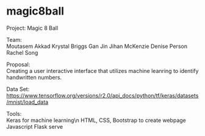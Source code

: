 # magic8ball
Project:  Magic 8 Ball


Team:  
Moutasem Akkad 
Krystal Briggs 
Gan Jin 
Jihan McKenzie 
Denise Person 
Rachel Song 

Proposal:  
Creating a user interactive interface that utilizes machine leanring to identify handwritten numbers.  

Data Set:  
https://www.tensorflow.org/versions/r2.0/api_docs/python/tf/keras/datasets/mnist/load_data

Tools:  
Keras for machine learning\n
HTML, CSS, Bootstrap to create webpage
Javascript
Flask serve
